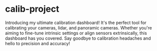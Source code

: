 # calib-project
Introducing my ultimate calibration dashboard! It's the perfect tool for calibrating your cameras, lidar, and panoramic cameras. Whether you're aiming to fine-tune intrinsic settings or align sensors extrinsically, this dashboard has you covered. Say goodbye to calibration headaches and hello to precision and accuracy!
